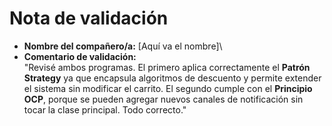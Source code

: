 # Nota de validación

-   **Nombre del compañero/a:** \[Aquí va el nombre\]\
-   **Comentario de validación:**\
    "Revisé ambos programas. El primero aplica correctamente el **Patrón
    Strategy** ya que encapsula algoritmos de descuento y permite
    extender el sistema sin modificar el carrito. El segundo cumple con
    el **Principio OCP**, porque se pueden agregar nuevos canales de
    notificación sin tocar la clase principal. Todo correcto."
